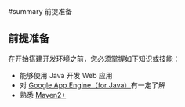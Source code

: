 ﻿#summary 前提准备

## 前提准备 ##
在开始搭建开发环境之前，您必须掌握如下知识或技能：
  * 能够使用 Java 开发 Web 应用
  * 对 [Google App Engine（for Java）](http://code.google.com/appengine/docs/java/overview.html)有一定了解
  * 熟悉 [Maven2+](http://maven.apache.org)